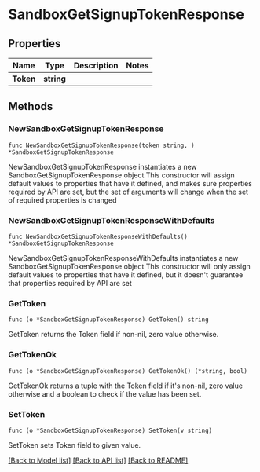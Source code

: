 # SandboxGetSignupTokenResponse

## Properties

Name | Type | Description | Notes
------------ | ------------- | ------------- | -------------
**Token** | **string** |  | 

## Methods

### NewSandboxGetSignupTokenResponse

`func NewSandboxGetSignupTokenResponse(token string, ) *SandboxGetSignupTokenResponse`

NewSandboxGetSignupTokenResponse instantiates a new SandboxGetSignupTokenResponse object
This constructor will assign default values to properties that have it defined,
and makes sure properties required by API are set, but the set of arguments
will change when the set of required properties is changed

### NewSandboxGetSignupTokenResponseWithDefaults

`func NewSandboxGetSignupTokenResponseWithDefaults() *SandboxGetSignupTokenResponse`

NewSandboxGetSignupTokenResponseWithDefaults instantiates a new SandboxGetSignupTokenResponse object
This constructor will only assign default values to properties that have it defined,
but it doesn't guarantee that properties required by API are set

### GetToken

`func (o *SandboxGetSignupTokenResponse) GetToken() string`

GetToken returns the Token field if non-nil, zero value otherwise.

### GetTokenOk

`func (o *SandboxGetSignupTokenResponse) GetTokenOk() (*string, bool)`

GetTokenOk returns a tuple with the Token field if it's non-nil, zero value otherwise
and a boolean to check if the value has been set.

### SetToken

`func (o *SandboxGetSignupTokenResponse) SetToken(v string)`

SetToken sets Token field to given value.



[[Back to Model list]](../README.md#documentation-for-models) [[Back to API list]](../README.md#documentation-for-api-endpoints) [[Back to README]](../README.md)


